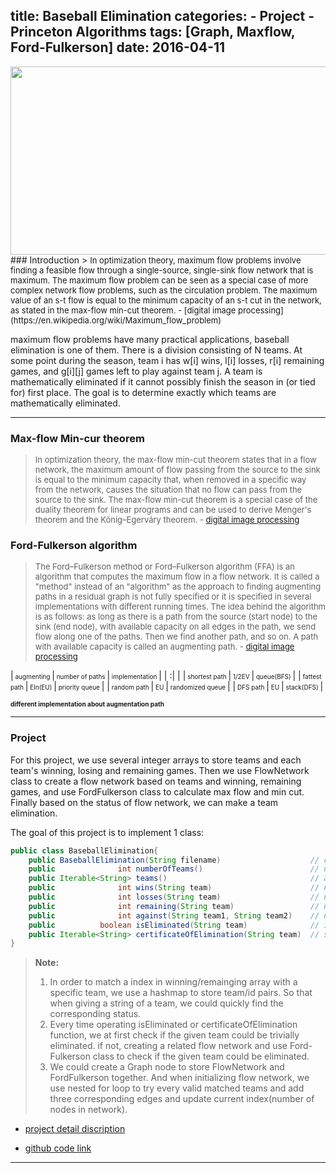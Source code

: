 title: Baseball Elimination
categories: 
    - Project
    - Princeton Algorithms
tags: [Graph, Maxflow, Ford-Fulkerson]
date: 2016-04-11
---
<img src="https://farm2.staticflickr.com/1586/26379159155_9fbb11ef23_z.jpg" width="589" height="301">
### Introduction
> <font size=2>In optimization theory, maximum flow problems involve finding a feasible flow through a single-source, single-sink flow network that is maximum. The maximum flow problem can be seen as a special case of more complex network flow problems, such as the circulation problem. The maximum value of an s-t flow is equal to the minimum capacity of an s-t cut in the network, as stated in the max-flow min-cut theorem. - [digital image processing](https://en.wikipedia.org/wiki/Maximum_flow_problem)</font>

maximum flow problems have many practical applications, baseball elimination is one of them. There is a division consisting of N teams. At some point during the season, team i has w[i] wins, l[i] losses, r[i] remaining games, and g[i][j] games left to play against team j. A team is mathematically eliminated if it cannot possibly finish the season in (or tied for) first place. The goal is to determine exactly which teams are mathematically eliminated.
<!--more-->
----       


### Max-flow Min-cur theorem
> <font size=2>In optimization theory, the max-flow min-cut theorem states that in a flow network, the maximum amount of flow passing from the source to the sink is equal to the minimum capacity that, when removed in a specific way from the network, causes the situation that no flow can pass from the source to the sink. The max-flow min-cut theorem is a special case of the duality theorem for linear programs and can be used to derive Menger's theorem and the König–Egerváry theorem. - [digital image processing](https://en.wikipedia.org/wiki/Max-flow_min-cut_theorem)</font>


### Ford-Fulkerson algorithm
> <font size=2>The Ford–Fulkerson method or Ford–Fulkerson algorithm (FFA) is an algorithm that computes the maximum flow in a flow network. It is called a "method" instead of an "algorithm" as the approach to finding augmenting paths in a residual graph is not fully specified or it is specified in several implementations with different running times. The idea behind the algorithm is as follows: as long as there is a path from the source (start node) to the sink (end node), with available capacity on all edges in the path, we send flow along one of the paths. Then we find another path, and so on. A path with available capacity is called an augmenting path. - [digital image processing](https://en.wikipedia.org/wiki/Ford–Fulkerson_algorithm)</font>


|<font size=1>  augmenting </font> |<font size=1>  number of paths  </font>|<font size=1>  implementation  </font>|
| :| |
|<font size=1>  shortest path </font> |<font size=1>  1/2EV  </font>|<font size=1>  queue(BFS)  </font>|
|<font size=1>  fattest path </font> |<font size=1>  Eln(EU)  </font>|<font size=1>  priority queue  </font>|
|<font size=1>  random path </font> |<font size=1>  EU  </font>|<font size=1>  randomized queue  </font>|
|<font size=1>  DFS path </font> |<font size=1>  EU  </font>|<font size=1>  stack(DFS)  </font>|


<font size=1>**different implementation about augmentation path**</font>


---
### Project
For this project, we use several integer arrays to store teams and each team's winning, losing and remaining games. Then we use FlowNetwork class to create a flow network based on teams and winning, remaining games, and use FordFulkerson class to calculate max flow and min cut. Finally based on the status of flow network, we can make a team elimination.

The goal of this project is to implement 1 class:
```java
public class BaseballElimination{
	public BaseballElimination(String filename)                    // create a baseball division from given filename in format specified below
	public              int numberOfTeams()                        // number of teams
	public Iterable<String> teams()                                // all teams
	public              int wins(String team)                      // number of wins for given team
	public              int losses(String team)                    // number of losses for given team
	public              int remaining(String team)                 // number of remaining games for given team
	public              int against(String team1, String team2)    // number of remaining games between team1 and team2
	public          boolean isEliminated(String team)              // is given team eliminated?
	public Iterable<String> certificateOfElimination(String team)  // subset R of teams that eliminates given team; null if not eliminated
}
```


> **Note:**
>  1. In order to match a index in winning/remainging array with a specific team, we use a hashmap to store team/id pairs. So that when giving a string of a team, we could quickly find the corresponding status.
>  2. Every time operating isEliminated or certificateOfElimination function, we at first check if the given team could be trivially eliminated. if not, creating a related flow network and use Ford-Fulkerson class to check if the given team could be eliminated.
>  3. We could create a Graph node to store FlowNetwork and FordFulkerson together. And when initializing flow network, we use nested for loop to try every valid matched teams and add three corresponding edges and update current index(number of nodes in network).

- [project detail discription](http://coursera.cs.princeton.edu/algs4/assignments/baseball.html)

- [github code link](https://github.com/xiaofeixiawang/algorithms/tree/master/princeton_hw8/src)

---
